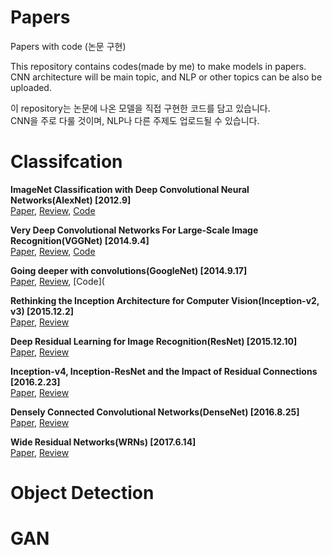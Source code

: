 # Papers
Papers with code (논문 구현)

This repository contains codes(made by me) to make models in papers.  
CNN architecture will be main topic, and NLP or other topics can be also be uploaded.

이 repository는 논문에 나온 모델을 직접 구현한 코드를 담고 있습니다.  
CNN을 주로 다룰 것이며, NLP나 다른 주제도 업로드될 수 있습니다.

# Classifcation  

**ImageNet Classification with Deep Convolutional Neural Networks(AlexNet) [2012.9]**   
[Paper](https://proceedings.neurips.cc/paper/2012/file/c399862d3b9d6b76c8436e924a68c45b-Paper.pdf), [Review](https://velog.io/@bpbpbp_yosep/ImageNet-Classification-with-Deep-Convolutional-Neural-NetworksAlexnet), [Code](https://github.com/Parkyosep/Papers/tree/main/AlexNet)  

**Very Deep Convolutional Networks For Large-Scale Image Recognition(VGGNet) [2014.9.4]**  
[Paper](https://arxiv.org/pdf/1409.1556.pdf), [Review](https://velog.io/@bpbpbp_yosep/Very-Deep-Convolutional-Networks-For-Large-Scale-Image-RecognitionVGGNet), [Code](https://github.com/Parkyosep/Papers/tree/main/VGGNet)  

**Going deeper with convolutions(GoogleNet) [2014.9.17]**  
[Paper](https://arxiv.org/abs/1409.4842), [Review](https://velog.io/@bpbpbp_yosep/Going-deeper-with-convolutionsGoogLeNet), [Code](  

**Rethinking the Inception Architecture for Computer Vision(Inception-v2, v3) [2015.12.2]**  
[Paper](https://arxiv.org/pdf/1512.00567.pdf), [Review](https://velog.io/@bpbpbp_yosep/Rethinking-the-Inception-Architecture-for-Computer-VisionInception-v2-v3)  

**Deep Residual Learning for Image Recognition(ResNet) [2015.12.10]**  
[Paper](https://arxiv.org/abs/1512.03385), [Review](https://velog.io/@bpbpbp_yosep/Deep-Residual-Learning-for-Image-RecognitionResNet)  
  
**Inception-v4, Inception-ResNet and the Impact of Residual Connections [2016.2.23]**  
[Paper](https://arxiv.org/pdf/1602.07261v2.pdf), [Review](https://velog.io/@bpbpbp_yosep/Inception-v4-Inception-ResNet-and-the-Impact-of-Residual-Connections)  
  
**Densely Connected Convolutional Networks(DenseNet) [2016.8.25]**  
[Paper](https://arxiv.org/pdf/1608.06993.pdf), [Review](https://velog.io/@bpbpbp_yosep/Densely-Connected-Convolutional-NetworksDenseNet)  

**Wide Residual Networks(WRNs) [2017.6.14]**  
[Paper](https://arxiv.org/pdf/1605.07146.pdf), [Review](https://velog.io/@bpbpbp_yosep/Wide-Residual-NetworkWRN)  

# Object Detection  

# GAN  

